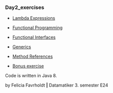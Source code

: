 ### Day2_exercises

* [Lambda Expressions](/src/main/java/com/lambda_expressions)

* [Functional Programming](/src/main/java/com/functional_programming)

* [Functional Interfaces](/src/main/java/com/functional_interfaces)

* [Generics](/src/main/java/com/generics)

* [Method References](/src/main/java/com/method_references)

* [Bonus exercise](/src/main/java/com/bonus_exercise)

Code is written in Java 8.

by Felicia Favrholdt **|**
Datamatiker 3. semester E24 